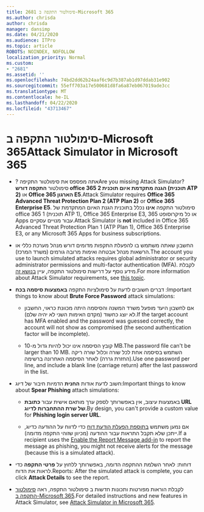 ```yaml
---
title: 2681 סימולטור התקפה ב-Microsoft 365
ms.author: chrisda
author: chrisda
manager: dansimp
ms.date: 04/21/2020
ms.audience: ITPro
ms.topic: article
ROBOTS: NOINDEX, NOFOLLOW
localization_priority: Normal
ms.custom:
- "2681"
ms.assetid: ''
ms.openlocfilehash: 74bd2dd62b24aaf6c9d7b387ab1d97ddab31e902
ms.sourcegitcommit: 55eff703a17e500681d8fa6a87eb067019ade3cc
ms.translationtype: MT
ms.contentlocale: he-IL
ms.lasthandoff: 04/22/2020
ms.locfileid: "43713467"
---
```

# <a name="attack-simulator-in-microsoft-365"></a><span data-ttu-id="d3635-102">סימולטור התקפה ב-Microsoft 365</span><span class="sxs-lookup"><span data-stu-id="d3635-102">Attack Simulator in Microsoft 365</span></span>

- <span data-ttu-id="d3635-103">? אתה מפספס את סימולטור התקיפה</span><span class="sxs-lookup"><span data-stu-id="d3635-103">Are you missing Attack Simulator?</span></span> <span data-ttu-id="d3635-104">סימולטור **התקפה דורש office 365 הגנה מתקדמת איום תוכנית 2 (תוכנית ATP 2)** או **Office 365 הארגון E5**.</span><span class="sxs-lookup"><span data-stu-id="d3635-104">Attack Simulator requires **Office 365 Advanced Threat Protection Plan 2 (ATP Plan 2)** or **Office 365 Enterprise E5**.</span></span> <span data-ttu-id="d3635-105">סימולטור התקפה **אינו** נכלל בתוכנית הגנת האיום המתקדמת של office 365 1 (תוכנית ATP 1), Office 365 Enterprise E3, או כל מיקרוסופט 365 Apps עבור מנויים עסקיים.</span><span class="sxs-lookup"><span data-stu-id="d3635-105">Attack Simulator is **not** included in Office 365 Advanced Threat Protection Plan 1 (ATP Plan 1), Office 365 Enterprise E3, or any Microsoft 365 Apps for business subscriptions.</span></span>

- <span data-ttu-id="d3635-106">החשבון שאתה משתמש בו להפעלת התקפות מדומים דורש מנהל מערכת כללי או הרשאות מנהל אבטחה ואימות מרובה גורמים (משרד המרכז).</span><span class="sxs-lookup"><span data-stu-id="d3635-106">The account you use to launch simulated attacks requires global administrator or security administrator permissions and multi-factor authentication (MFA).</span></span> <span data-ttu-id="d3635-107">לקבלת מידע נוסף על דרישות סימולטור התקפה, עיין [בנושא זה](https://docs.microsoft.com/office365/securitycompliance/attack-simulator#before-you-begin).</span><span class="sxs-lookup"><span data-stu-id="d3635-107">For more information about Attack Simulator requirements, see [this topic](https://docs.microsoft.com/office365/securitycompliance/attack-simulator#before-you-begin).</span></span>

- <span data-ttu-id="d3635-108">דברים חשובים לדעת על סימולציות התקפה **באמצעות סיסמה בכח** :</span><span class="sxs-lookup"><span data-stu-id="d3635-108">Important things to know about **Brute Force Password** attack simulations:</span></span>

  - <span data-ttu-id="d3635-109">אם לחשבון היעד מופעל משרד המשנה והסיסמה היתה מכוונת כראוי, החשבון לא יוצג כחשוד (מקדם האימות השני לא יהיה שלם).</span><span class="sxs-lookup"><span data-stu-id="d3635-109">If the target account has MFA enabled and the password was guessed correctly, the account will not show as compromised (the second authentication factor will be incomplete).</span></span>

  - <span data-ttu-id="d3635-110">קובץ הסיסמה אינו יכול להיות גדול מ-10 MB.</span><span class="sxs-lookup"><span data-stu-id="d3635-110">The password file can't be larger than 10 MB.</span></span> <span data-ttu-id="d3635-111">השתמש בסיסמה אחת לכל שורה וכלול שורה ריקה (החזרת גררה) לאחר הסיסמה האחרונה ברשימה.</span><span class="sxs-lookup"><span data-stu-id="d3635-111">Use one password per line, and include a blank line (carriage return) after the last password in the list.</span></span>

- <span data-ttu-id="d3635-112">חשוב לדעת אודות **החנית** הדמיות חיבור של דיוג:</span><span class="sxs-lookup"><span data-stu-id="d3635-112">Important things to know about **Spear Phishing** attach simulations:</span></span>

  - <span data-ttu-id="d3635-113">באמצעות עיצוב, אין באפשרותך לספק ערך מותאם אישית עבור **כתובת URL של שרת ההתחברות לדיוג**.</span><span class="sxs-lookup"><span data-stu-id="d3635-113">By design, you can't provide a custom value for **Phishing login server URL**.</span></span>

  - <span data-ttu-id="d3635-114">אם נמען משתמש [בתוספת הפעלת הודעת דוח](https://docs.microsoft.com/microsoft-365/security/office-365-security/enable-the-report-message-add-in) כדי לדווח על ההודעה כדיוג, ייתכן שלא תקבל התראות עבור ההודעה (מכיוון שזוהי התקפה מדומה).</span><span class="sxs-lookup"><span data-stu-id="d3635-114">If a recipient uses the [Enable the Report Message add-in](https://docs.microsoft.com/microsoft-365/security/office-365-security/enable-the-report-message-add-in) to report the message as phishing, you might not receive alerts for the message (because this is a simulated attack).</span></span>

- <span data-ttu-id="d3635-115">דוחות: לאחר השלמת ההתקפה הדומה, באפשרותך ללחוץ על **פרטי התקפה** כדי לראות את הדוח.</span><span class="sxs-lookup"><span data-stu-id="d3635-115">Reports: After the simulated attack is complete, you can click **Attack Details** to see the report.</span></span>

- <span data-ttu-id="d3635-116">לקבלת הוראות מפורטות ותכונות חדשות ב סימולטור התקפה, ראה [סימולטור התקפה ב-Microsoft 365](https://docs.microsoft.com/microsoft-365/security/office-365-security/attack-simulator).</span><span class="sxs-lookup"><span data-stu-id="d3635-116">For detailed instructions and new features in Attack Simulator, see [Attack Simulator in Microsoft 365](https://docs.microsoft.com/microsoft-365/security/office-365-security/attack-simulator).</span></span>
